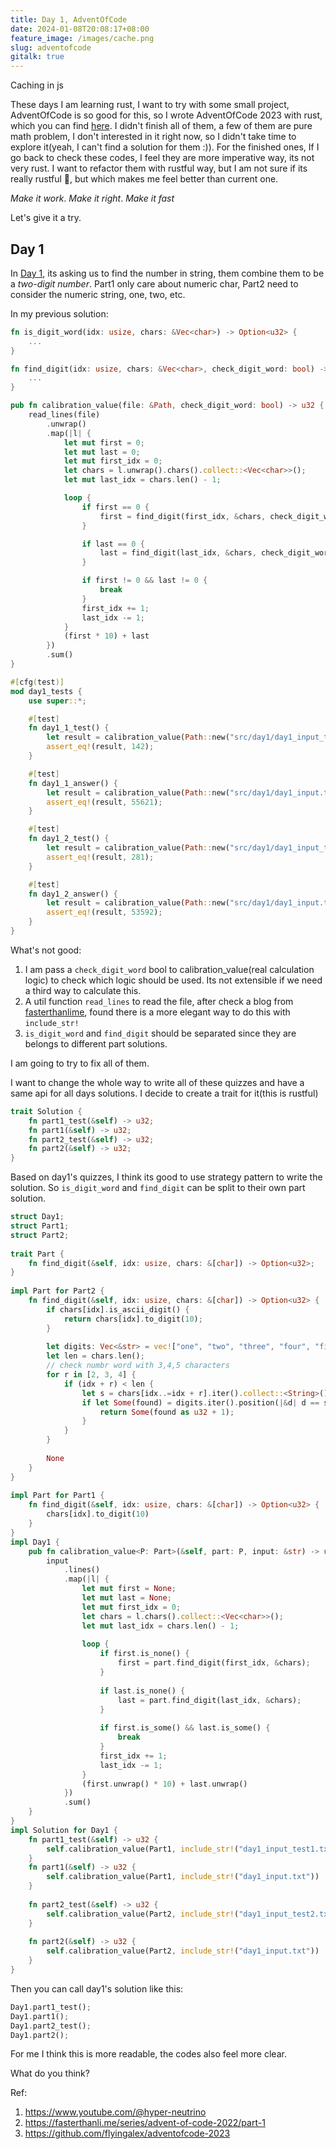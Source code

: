 ```yaml
---
title: Day 1, AdventOfCode
date: 2024-01-08T20:08:17+08:00
feature_image: /images/cache.png
slug: adventofcode
gitalk: true
---
```


Caching in js
<!--more-->


These days I am learning rust, I want to try with some small project, AdventOfCode is so good for this, so I wrote AdventOfCode 2023 with rust, which you can find [here](https://github.com/flyingalex/adventofcode-2023). I didn't finish all of them, a few of them are pure math problem, I don't interested in it right now, so I didn't take time to explore it(yeah, I can't find a solution for them :)). For the finished ones, If I go back to check these codes, I feel they are more imperative way, its not very rust. I want to refactor them with rustful way, but I am not sure if its really rustful 🤣, but which makes me feel better than current one. 

_Make it work_. _Make it right_. _Make it fast_

Let's give it a try.

## Day 1

In [Day 1](https://adventofcode.com/2023/day/1), its asking us to find the number in string, them combine them to be a _two-digit number_. Part1 only care about numeric char, Part2 need to consider the numeric string, one, two, etc.

In my previous solution:
```Rust
fn is_digit_word(idx: usize, chars: &Vec<char>) -> Option<u32> {
    ...
}

fn find_digit(idx: usize, chars: &Vec<char>, check_digit_word: bool) -> u32 {
    ...
}

pub fn calibration_value(file: &Path, check_digit_word: bool) -> u32 {
    read_lines(file)
        .unwrap()
        .map(|l| {
            let mut first = 0;
            let mut last = 0;
            let mut first_idx = 0;
            let chars = l.unwrap().chars().collect::<Vec<char>>();
            let mut last_idx = chars.len() - 1;

            loop {
                if first == 0 {
                    first = find_digit(first_idx, &chars, check_digit_word);
                }

                if last == 0 {
                    last = find_digit(last_idx, &chars, check_digit_word);
                }

                if first != 0 && last != 0 {
                    break
                }
                first_idx += 1;
                last_idx -= 1;
            }
            (first * 10) + last
        })
        .sum()
}

#[cfg(test)]
mod day1_tests {
    use super::*;

    #[test]
    fn day1_1_test() {
        let result = calibration_value(Path::new("src/day1/day1_input_test1.txt"), false);
        assert_eq!(result, 142);
    }

    #[test]
    fn day1_1_answer() {
        let result = calibration_value(Path::new("src/day1/day1_input.txt"), false);
        assert_eq!(result, 55621);
    }

    #[test]
    fn day1_2_test() {
        let result = calibration_value(Path::new("src/day1/day1_input_test2.txt"), true);
        assert_eq!(result, 281);
    }

    #[test]
    fn day1_2_answer() {
        let result = calibration_value(Path::new("src/day1/day1_input.txt"), true);
        assert_eq!(result, 53592);
    }
}

```

What's not good:
1. I am pass a `check_digit_word` bool to calibration_value(real calculation logic) to check which logic should be used. Its not extensible if we need a third way to calculate this.
2. A util function `read_lines` to read the file, after check a blog from [fasterthanlime](https://fasterthanli.me/series/advent-of-code-2022/part-1), found there is a more elegant way to do this with `include_str!`
3. `is_digit_word` and `find_digit` should be separated since they are belongs to different part solutions.

I am going to try to fix all of them.

I want to change the whole way to write all of these quizzes and have a same api for all days solutions. I decide to create a trait for it(this is rustful)

```Rust
trait Solution {  
    fn part1_test(&self) -> u32;  
    fn part1(&self) -> u32;  
    fn part2_test(&self) -> u32;  
    fn part2(&self) -> u32;  
}
```

Based on day1's quizzes, I think its good to use strategy pattern to write the solution. So `is_digit_word` and `find_digit` can be split to their own part solution.

```Rust
struct Day1;  
struct Part1;  
struct Part2;  
  
trait Part {  
    fn find_digit(&self, idx: usize, chars: &[char]) -> Option<u32>;  
}  
  
impl Part for Part2 {  
    fn find_digit(&self, idx: usize, chars: &[char]) -> Option<u32> {  
        if chars[idx].is_ascii_digit() {  
            return chars[idx].to_digit(10);  
        }  
  
        let digits: Vec<&str> = vec!["one", "two", "three", "four", "five", "six", "seven", "eight", "nine"];  
        let len = chars.len();  
        // check numbr word with 3,4,5 characters  
        for r in [2, 3, 4] {  
            if (idx + r) < len {  
                let s = chars[idx..=idx + r].iter().collect::<String>();  
                if let Some(found) = digits.iter().position(|&d| d == s) {  
                    return Some(found as u32 + 1);  
                }  
            }  
        }  
  
        None  
    }  
}  
  
impl Part for Part1 {  
    fn find_digit(&self, idx: usize, chars: &[char]) -> Option<u32> {  
        chars[idx].to_digit(10)  
    }  
}  
impl Day1 {  
    pub fn calibration_value<P: Part>(&self, part: P, input: &str) -> u32 {  
        input  
            .lines()  
            .map(|l| {  
                let mut first = None;  
                let mut last = None;  
                let mut first_idx = 0;  
                let chars = l.chars().collect::<Vec<char>>();  
                let mut last_idx = chars.len() - 1;  
  
                loop {  
                    if first.is_none() {  
                        first = part.find_digit(first_idx, &chars);  
                    }  
  
                    if last.is_none() {  
                        last = part.find_digit(last_idx, &chars);  
                    }  
  
                    if first.is_some() && last.is_some() {  
                        break  
                    }  
                    first_idx += 1;  
                    last_idx -= 1;  
                }  
                (first.unwrap() * 10) + last.unwrap()  
            })  
            .sum()  
    }  
}  
impl Solution for Day1 {  
    fn part1_test(&self) -> u32 {  
        self.calibration_value(Part1, include_str!("day1_input_test1.txt"))  
    }  
    fn part1(&self) -> u32 {  
        self.calibration_value(Part1, include_str!("day1_input.txt"))  
    }  
  
    fn part2_test(&self) -> u32 {  
        self.calibration_value(Part2, include_str!("day1_input_test2.txt"))  
    }  
  
    fn part2(&self) -> u32 {  
        self.calibration_value(Part2, include_str!("day1_input.txt"))  
    }  
}
```

Then you can call day1's solution like this:
```Rust
Day1.part1_test();
Day1.part1();
Day1.part2_test();
Day1.part2();
```
For me I think this is more readable, the codes also feel more clear.

What do you think?


Ref:
1. https://www.youtube.com/@hyper-neutrino
2. https://fasterthanli.me/series/advent-of-code-2022/part-1
3. https://github.com/flyingalex/adventofcode-2023